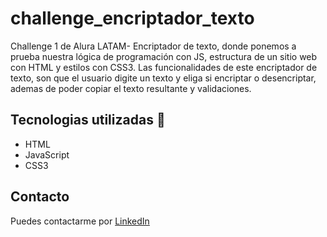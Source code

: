 # challenge_encriptador_texto
Challenge 1 de Alura LATAM- Encriptador de texto, donde ponemos a prueba nuestra lógica de programación con JS, estructura de un sitio web con HTML y  estilos con CSS3. Las funcionalidades de este encriptador de texto, son que el usuario digite un texto y eliga si encriptar o desencriptar, ademas de poder copiar el texto resultante y validaciones.

## Tecnologias utilizadas :checkered_flag:
- HTML
- JavaScript
- CSS3

## Contacto

Puedes contactarme por [LinkedIn](https://www.linkedin.com/in/esteban-hernandez-26bb9b1a6)
